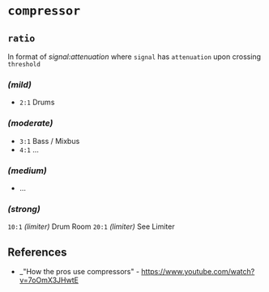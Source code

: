 # `compressor`


## `ratio`

  In format of _signal:attenuation_ where `signal` has `attenuation` upon crossing `threshold`


### _(mild)_ 
  - `2:1` Drums

### _(moderate)_ 
  - `3:1` Bass / Mixbus
  - `4:1` ...

### _(medium)_ 
  - ...

### _(strong)_ 
  `10:1` _(limiter)_ Drum Room
  `20:1` _(limiter)_ See Limiter


## References

  - _"How the pros use compressors" - https://www.youtube.com/watch?v=7oOmX3JHwtE
